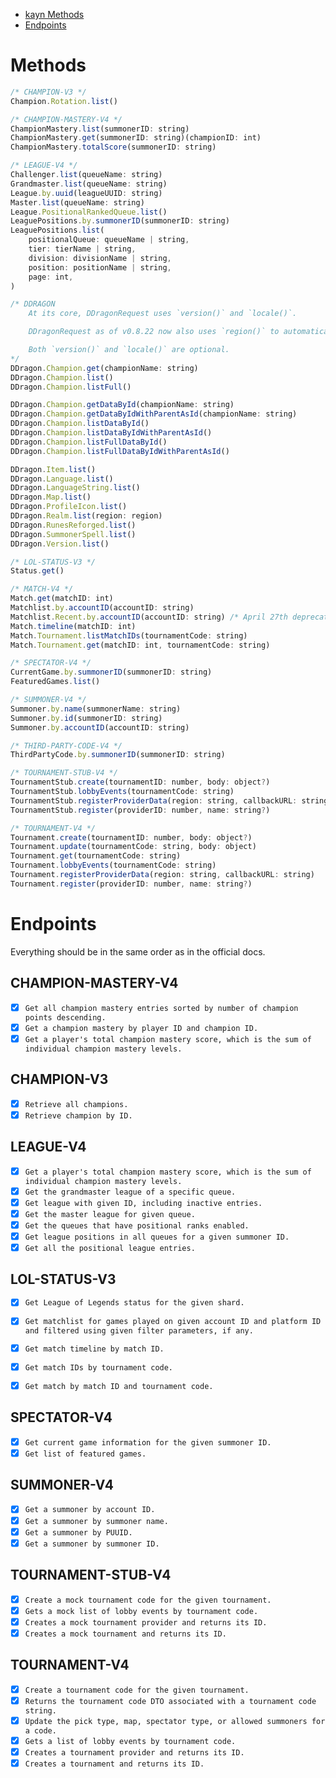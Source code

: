* [kayn Methods](#methods)
* [Endpoints](#endpoints)

# Methods 

```javascript
/* CHAMPION-V3 */
Champion.Rotation.list()

/* CHAMPION-MASTERY-V4 */
ChampionMastery.list(summonerID: string)
ChampionMastery.get(summonerID: string)(championID: int)
ChampionMastery.totalScore(summonerID: string)

/* LEAGUE-V4 */
Challenger.list(queueName: string)
Grandmaster.list(queueName: string)
League.by.uuid(leagueUUID: string)
Master.list(queueName: string)
League.PositionalRankedQueue.list()
LeaguePositions.by.summonerID(summonerID: string)
LeaguePositions.list(
    positionalQueue: queueName | string,
    tier: tierName | string,
    division: divisionName | string,
    position: positionName | string,
    page: int,
)

/* DDRAGON
    At its core, DDragonRequest uses `version()` and `locale()`.

    DDragonRequest as of v0.8.22 now also uses `region()` to automatically grab the correct version for the current request (only for data requests like champion lists). DDragonRequest does not use `query()`.

    Both `version()` and `locale()` are optional.
*/
DDragon.Champion.get(championName: string)
DDragon.Champion.list()
DDragon.Champion.listFull()

DDragon.Champion.getDataById(championName: string)
DDragon.Champion.getDataByIdWithParentAsId(championName: string)
DDragon.Champion.listDataById()
DDragon.Champion.listDataByIdWithParentAsId()
DDragon.Champion.listFullDataById()
DDragon.Champion.listFullDataByIdWithParentAsId()

DDragon.Item.list()
DDragon.Language.list()
DDragon.LanguageString.list()
DDragon.Map.list()
DDragon.ProfileIcon.list()
DDragon.Realm.list(region: region)
DDragon.RunesReforged.list()
DDragon.SummonerSpell.list()
DDragon.Version.list()

/* LOL-STATUS-V3 */
Status.get()

/* MATCH-V4 */
Match.get(matchID: int)
Matchlist.by.accountID(accountID: string)
Matchlist.Recent.by.accountID(accountID: string) /* April 27th deprecation by Riot, but will still work via the above endpoint */
Match.timeline(matchID: int)
Match.Tournament.listMatchIDs(tournamentCode: string)
Match.Tournament.get(matchID: int, tournamentCode: string)

/* SPECTATOR-V4 */
CurrentGame.by.summonerID(summonerID: string)
FeaturedGames.list()

/* SUMMONER-V4 */
Summoner.by.name(summonerName: string)
Summoner.by.id(summonerID: string)
Summoner.by.accountID(accountID: string)

/* THIRD-PARTY-CODE-V4 */
ThirdPartyCode.by.summonerID(summonerID: string)

/* TOURNAMENT-STUB-V4 */
TournamentStub.create(tournamentID: number, body: object?)
TournamentStub.lobbyEvents(tournamentCode: string)
TournamentStub.registerProviderData(region: string, callbackURL: string)
TournamentStub.register(providerID: number, name: string?)

/* TOURNAMENT-V4 */
Tournament.create(tournamentID: number, body: object?)
Tournament.update(tournamentCode: string, body: object)
Tournament.get(tournamentCode: string)
Tournament.lobbyEvents(tournamentCode: string)
Tournament.registerProviderData(region: string, callbackURL: string)
Tournament.register(providerID: number, name: string?)
```

# Endpoints 

Everything should be in the same order as in the official docs.

## CHAMPION-MASTERY-V4
- [x] `Get all champion mastery entries sorted by number of champion points descending.`
- [x] `Get a champion mastery by player ID and champion ID.`
- [x] `Get a player's total champion mastery score, which is the sum of individual champion mastery levels.`

## CHAMPION-V3
- [x] `Retrieve all champions.`
- [x] `Retrieve champion by ID.`

## LEAGUE-V4
- [x] `Get a player's total champion mastery score, which is the sum of individual champion mastery levels.`
- [x] `Get the grandmaster league of a specific queue.`
- [x] `Get league with given ID, including inactive entries.`
- [x] `Get the master league for given queue.`
- [x] `Get the queues that have positional ranks enabled.`
- [x] `Get league positions in all queues for a given summoner ID.`
- [x] `Get all the positional league entries.`

## LOL-STATUS-V3
- [x] `Get League of Legends status for the given shard.`

- [x] `Get matchlist for games played on given account ID and platform ID and filtered using given filter parameters, if any.`
- [x] `Get match timeline by match ID.`
- [x] `Get match IDs by tournament code.`
- [x] `Get match by match ID and tournament code.`

## SPECTATOR-V4
- [x] `Get current game information for the given summoner ID.`
- [x] `Get list of featured games.`

## SUMMONER-V4
- [x] `Get a summoner by account ID.`
- [x] `Get a summoner by summoner name.`
- [x] `Get a summoner by PUUID.`
- [x] `Get a summoner by summoner ID.`

## TOURNAMENT-STUB-V4
- [x] `Create a mock tournament code for the given tournament.`
- [x] `Gets a mock list of lobby events by tournament code.`
- [x] `Creates a mock tournament provider and returns its ID.`
- [x] `Creates a mock tournament and returns its ID.`

## TOURNAMENT-V4
- [x] `Create a tournament code for the given tournament.`
- [x] `Returns the tournament code DTO associated with a tournament code string.`
- [x] `Update the pick type, map, spectator type, or allowed summoners for a code.`
- [x] `Gets a list of lobby events by tournament code.`
- [x] `Creates a tournament provider and returns its ID.`
- [x] `Creates a tournament and returns its ID.`
